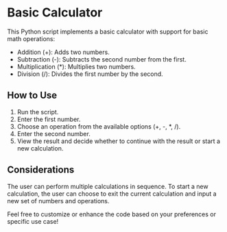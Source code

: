 # Basic Calculator

This Python script implements a basic calculator with support for basic math operations:

- Addition (+): Adds two numbers.
- Subtraction (-): Subtracts the second number from the first.
- Multiplication (\*): Multiplies two numbers.
- Division (/): Divides the first number by the second.

## How to Use

1. Run the script.
2. Enter the first number.
3. Choose an operation from the available options (+, -, \*, /).
4. Enter the second number.
5. View the result and decide whether to continue with the result or start a new calculation.

## Considerations

The user can perform multiple calculations in sequence. To start a new calculation, the user can choose to exit the current calculation and input a new set of numbers and operations.

Feel free to customize or enhance the code based on your preferences or specific use case!
